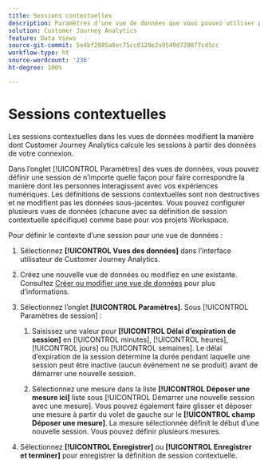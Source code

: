 ```yaml
---
title: Sessions contextuelles
description: Paramètres d’une vue de données que vous pouvez utiliser pour définir des sessions contextuelles.
solution: Customer Journey Analytics
feature: Data Views
source-git-commit: 5e4bf2985a0ec75cc0120e2a9549d720077cd5cc
workflow-type: ht
source-wordcount: '236'
ht-degree: 100%

---
```



# Sessions contextuelles

Les sessions contextuelles dans les vues de données modifient la manière dont Customer Journey Analytics calcule les sessions à partir des données de votre connexion.

Dans l’onglet [!UICONTROL Paramètres] des vues de données, vous pouvez définir une session de n’importe quelle façon pour faire correspondre la manière dont les personnes interagissent avec vos expériences numériques. Les définitions de sessions contextuelles sont non destructives et ne modifient pas les données sous-jacentes. Vous pouvez configurer plusieurs vues de données (chacune avec sa définition de session contextuelle spécifique) comme base pour vos projets Workspace.

Pour définir le contexte d’une session pour une vue de données :

1. Sélectionnez **[!UICONTROL Vues des données]** dans l’interface utilisateur de Customer Journey Analytics.

1. Créez une nouvelle vue de données ou modifiez en une existante. Consultez [Créer ou modifier une vue de données](create-dataview.md) pour plus d’informations.

1. Sélectionnez l’onglet **[!UICONTROL Paramètres]**. Sous [!UICONTROL Paramètres de session] :

   1. Saisissez une valeur pour **[!UICONTROL Délai d’expiration de session]** en [!UICONTROL minutes], [!UICONTROL heures], [!UICONTROL jours] ou [!UICONTROL semaines]. Le délai d’expiration de la session détermine la durée pendant laquelle une session peut être inactive (aucun événement ne se produit) avant de démarrer une nouvelle session.

   2. Sélectionnez une mesure dans la liste **[!UICONTROL Déposer une mesure ici]** liste sous [!UICONTROL Démarrer une nouvelle session avec une mesure]. Vous pouvez également faire glisser et déposer une mesure à partir du volet de gauche sur le **[!UICONTROL champ Déposer une mesure]**. La mesure sélectionnée définit le début d’une nouvelle session. Vous pouvez définir plusieurs mesures.

1. Sélectionnez **[!UICONTROL Enregistrer]** ou **[!UICONTROL Enregistrer et terminer]** pour enregistrer la définition de session contextuelle.

